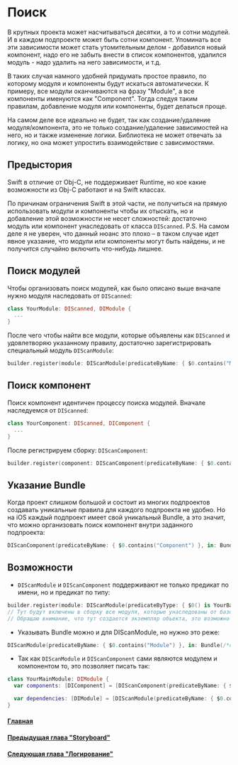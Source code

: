 # Поиск

В крупных проекта может насчитываться десятки, а то и сотни модулей. И в каждом подпроекте может быть сотни компонент.
Упоминать все эти зависимости может стать утомительным делом - добавился новый компонент, надо его не забыть внести в список компонентов, удалился модуль - надо удалить на него зависимости, и т.д.

В таких случая намного удобней придумать простое правило, по которому модуля и компоненты будут искаться автоматически. К примеру, все модули оканчиваются на фразу "Module", а все компоненты именуются как "Component".
Тогда следуя таким правилам, добавление модуля или компоненты, будет делаться проще.

На самом деле все идеально не будет, так как создание/удаление модуля/компонента, это не только создание/удаление зависимостей на него, но и также изменение логики. Библиотека не может отвечать за логику, но она может упростить взаимодействие с зависимостями.

## Предыстория
Swift в отличие от Obj-C, не поддерживает Runtime, но кое какие возможности из Obj-C работают и на Swift классах.

По причинам ограничения Swift в этой части, не получиться на прямую использовать модули и компоненты чтобы их отыскать, но и добавление этой возможности не несет сложностей: достаточно модуль или компонент унаследовать от класса `DIScanned`. 
P.S. На самом деле я не уверен, что данный нюанс это плохо – в таком случае идет явное указание, что модули или компоненты могут быть найдены, и не получится случайно включить что-нибудь лишнее.

## Поиск модулей
Чтобы организовать поиск модулей, как было описано выше вначале нужно модуля наследовать от `DIScanned`:
```swift
class YourModule: DIScanned, DIModule {
  ...
}
```

После чего чтобы найти все модули, которые объявлены как `DIScanned` и удовлетворяю указанному правилу, достаточно зарегистрировать специальный модуль `DIScanModule`:
```swift
builder.register(module: DIScanModule(predicateByName: { $0.contains("Module") }))
```

## Поиск компонент
Поиск компонент идентичен процессу поиска модулей. Вначале наследуемся от `DIScanned`:
```swift
class YourComponent: DIScanned, DIComponent {
  ...
}
```

После регистрируем сборку: `DIScanComponent`:
```swift
builder.register(component: DIScanComponent(predicateByName: { $0.contains("Component") }))
```

## Указание Bundle
Когда проект слишком большой и состоит из многих подпроектов создавать уникальные правила для каждого подпроекта не удобно. Но на iOS каждый подпроект имеет свой уникальный Bundle, а это значит, что можно организовать поиск компонент внутри заданного подпроекта:
```swift
DIScanComponent(predicateByName: { $0.contains("Component") }, in: Bundle(/*create*/))
```

## Возможности
* `DIScanModule` и `DIScanComponent` поддерживают не только предикат по имени, но и предикат по типу:
```swift
builder.register(module: DIScanModule(predicateByType: { $0() is YourBaseModule() }))
// Тут будут включены в сборку все модуля, которые унаследованы от базового модуля
// Обращаю внимание, что тут создается экземпляр объекта, это возможно из-за того что наследование начинается от DIScanned
```

* Указывать Bundle можно и для DIScanModule, но нужно это реже:
```swift
DIScanModule(predicateByName: { $0.contains("Module") }, in: Bundle(/*create*/))
```
* Так как `DIScanModule` и `DIScanComponent` сами являются модулем и компонентом то, это позволяет писать так:
```swift
class YourMainModule: DIModule {
  var components: [DIComponent] = [DIScanComponent(predicateByName: { $0.contains("Component") })]

  var dependencies: [DIModule] = [DIScanModule(predicateByName: { $0.contains("Module") })]
}
```

#### [Главная](main.md)
#### [Предыдущая глава "Storyboard"](storyboard.md#storyboard)
#### [Следующая глава "Логирование"](log.md#Логирование)
